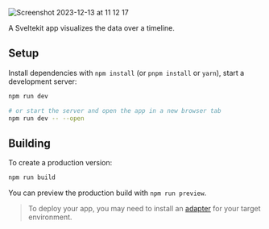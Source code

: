 ![Screenshot 2023-12-13 at 11 12 17](https://github.com/sinanatra/ilpost-first-said/assets/20107875/85706397-c821-4705-bfae-cb4d8d882a18)

A Sveltekit app visualizes the data over a timeline.

## Setup
Install dependencies with `npm install` (or `pnpm install` or `yarn`), start a development server:

```bash
npm run dev

# or start the server and open the app in a new browser tab
npm run dev -- --open
```

## Building

To create a production version:

```bash
npm run build
```

You can preview the production build with `npm run preview`.

> To deploy your app, you may need to install an [adapter](https://kit.svelte.dev/docs/adapters) for your target environment.
